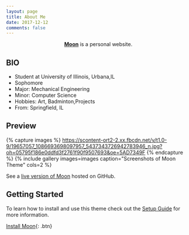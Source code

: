 ```yaml
---
layout: page
title: About Me 
date: 2017-12-12
comments: false
---
```

    
<center><a href="https://dhruvi1676.github.io/web/"><b>Moon</b></a> is a personal website.</center>

## BIO
* Student at University of Illinois, Urbana,IL
* Sophomore
* Major: Mechanical Engineering 
* Minor: Computer Science
* Hobbies: Art, Badminton,Projects
* From: Springfield, IL


## Preview

{% capture images %}
    https://scontent-ort2-2.xx.fbcdn.net/v/t1.0-9/19657057_1086693698097957_5437343726942783946_n.jpg?oh=05795f186e0ddfd3f2761f90f9507693&oe=5AD7349F
{% endcapture %}
{% include gallery images=images caption="Screenshots of Moon Theme" cols=2 %}

See a [live version of Moon](http://taylantatli.github.io/Moon) hosted on GitHub.

## Getting Started

To learn how to install and use this theme check out the [Setup Guide](http://taylantatli.me/Moon/moon-theme/) for more information.
      
[Install Moon](https://github.com/TaylanTatli/Moon){: .btn}

